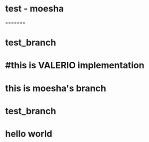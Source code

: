
# test - moesha
=======
# test_branch

#this is VALERIO implementation
=======
# this is moesha's branch

# test_branch

# hello world
